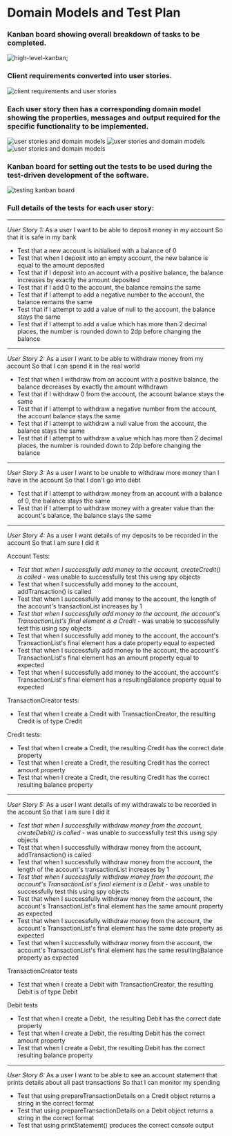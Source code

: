 # Domain Models and Test Plan

### Kanban board showing overall breakdown of tasks to be completed.
![high-level-kanban](./screenshots/bank-high-level-kanban.png);

### Client requirements converted into user stories.
![client requirements and user stories](./screenshots/bank-client-reqs-and-user-stories.png)

### Each user story then has a corresponding domain model showing the properties, messages and output required for the specific functionality to be implemented.

![user stories and domain models](./screenshots/bank-user-stories-and-domain-models1.png)
![user stories and domain models](./screenshots/bank-user-stories-and-domain-models2.png)
![user stories and domain models](./screenshots/bank-user-stories-and-domain-models3.png)

### Kanban board for setting out the tests to be used during the test-driven development of the software.

![testing kanban board](./screenshots/bank-testing-kanban.png)

### Full details of the tests for each user story:
---
*User Story 1:*
As a user
I want to be able to deposit money in my account
So that it is safe in my bank

* Test that a new account is initialised with a balance of 0
* Test that when I deposit into an empty account, the new balance is equal to the amount deposited
* Test that if I deposit into an account with a positive balance, the balance increases by exactly the amount deposited
* Test that if I add 0 to the account, the balance remains the same
* Test that if I attempt to add a negative number to the account, the balance remains the same
* Test that if I attempt to add a value of null to the account, the balance stays the same
* Test that if I attempt to add a value which has more than 2 decimal places, the number is rounded down to 2dp before changing the balance
---
*User Story 2:*
As a user
I want to be able to withdraw money from my account
So that I can spend it in the real world

* Test that when I withdraw from an account with a positive balance, the balance decreases by exactly the amount withdrawn
* Test that if I withdraw 0 from the account, the account balance stays the same
* Test that if I attempt to withdraw a negative number from the account, the account balance stays the same
* Test that if I attempt to withdraw a null value from the account, the balance stays the same
* Test that if I attempt to withdraw a value which has more than 2 decimal places, the number is rounded down to 2dp before changing the balance
---
*User Story 3:*
As a user
I want to be unable to withdraw more money than I have in the account
So that I don't go into debt

* Test that if I attempt to withdraw money from an account with a balance of 0, the balance stays the same
* Test that if I attempt to withdraw money with a greater value than the account's balance, the balance stays the same
---
*User Story 4:*
As a user
I want details of my deposits to be recorded in the account
So that I am sure I did it

Account Tests:
* *Test that when I successfully add money to the account, createCredit() is called* - was unable to successfully test this using spy objects
* Test that when I successfully add money to the account, addTransaction() is called
* Test that when I successfully add money to the account, the length of the account's transactionList increases by 1
* *Test that when I successfully add money to the account, the account's TransactionList's final element is a Credit* - was unable to successfully test this using spy objects
* Test that when I successfully add money to the account, the account's TransactionList's final element has a date property equal to expected
* Test that when I successfully add money to the account, the account's TransactionList's final element has an amount property equal to expected
* Test that when I successfully add money to the account, the account's TransactionList's final element has a resultingBalance property equal to expected

TransactionCreator tests:
* Test that when I create a Credit with TransactionCreator, the resulting Credit is of type Credit

Credit tests:
* Test that when I create a Credit, the resulting Credit has the correct date property
* Test that when I create a Credit, the resulting Credit has the correct amount property
* Test that when I create a Credit, the resulting Credit has the correct resulting balance property
---
*User Story 5:*
As a user
I want details of my withdrawals to be recorded in the account
So that I am sure I did it

* *Test that when I successfully withdraw money from the account, createDebit() is called* - was unable to successfully test this using spy objects
* Test that when I successfully withdraw money from the account, addTransaction() is called
* Test that when I successfully withdraw money from the account, the length of the account's transactionList increases by 1
* *Test that when I successfully withdraw money from the account, the account's TransactionList's final element is a Debit* - was unable to successfully test this using spy objects
* Test that when I successfully withdraw money from the account, the account's TransactionList's final element has the same amount property as expected
* Test that when I successfully withdraw money from the account, the account's TransactionList's final element has the same date property as expected
* Test that when I successfully withdraw money from the account, the account's TransactionList's final element has the same resultingBalance property as expected

TransactionCreator tests
* Test that when I create a Debit with TransactionCreator, the resulting Debit is of type Debit

Debit tests
* Test that when I create a Debit,  the resulting Debit has the correct date property
* Test that when I create a Debit, the resulting Debit has the correct amount property
* Test that when I create a Debit, the resulting Debit has the correct resulting balance property
---
*User Story 6:*
As a user
I want to be able to see an account statement that prints details about all past transactions
So that I can monitor my spending

* Test that using prepareTransactionDetails on a Credit object returns a string in the correct format
* Test that using prepareTransactionDetails on a Debit object returns a string in the correct format
* Test that using printStatement() produces the correct console output